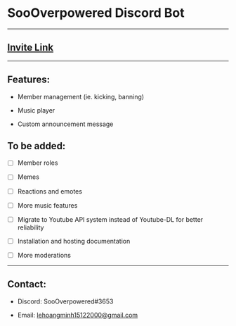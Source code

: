 # SooOverpowered Discord Bot

---

## [Invite Link](https://discordapp.com/api/oauth2/authorize?client_id=678865836513165319&permissions=2147483127&scope=bot)

---

## **Features:**

- Member management (ie. kicking, banning)

- Music player

- Custom announcement message

## **To be added:**

- [ ] Member roles

- [ ] Memes

- [ ] Reactions and emotes

- [ ] More music features

- [ ] Migrate to Youtube API system instead of Youtube-DL for better reliability

- [ ] Installation and hosting documentation

- [ ] More moderations

---

## **Contact:**

- Discord: SooOverpowered#3653

- Email: lehoangminh15122000@gmail.com
